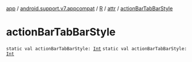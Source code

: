 [app](../../../index.md) / [android.support.v7.appcompat](../../index.md) / [R](../index.md) / [attr](index.md) / [actionBarTabBarStyle](./action-bar-tab-bar-style.md)

# actionBarTabBarStyle

`static val actionBarTabBarStyle: `[`Int`](https://kotlinlang.org/api/latest/jvm/stdlib/kotlin/-int/index.html)
`static val actionBarTabBarStyle: `[`Int`](https://kotlinlang.org/api/latest/jvm/stdlib/kotlin/-int/index.html)